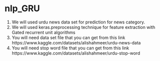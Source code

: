 # nlp_GRU
<ol>
<li>We will used urdu news data set for prediction for news category. </li>
<li>We will used keras.preprocessing technique for feature extraction with Gated recurrent unit algorithms</li>
<li>You will need data set file that you can get from this link https://www.kaggle.com/datasets/alishahmeer/urdu-news-data </li>
<li>You will need stop word file that you can get from this link https://www.kaggle.com/datasets/alishahmeer/urdu-stop-word </li>
</ol>
